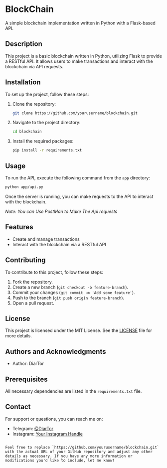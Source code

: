 # BlockChain

A simple blockchain implementation written in Python with a Flask-based API.

## Description

This project is a basic blockchain written in Python, utilizing Flask to provide a RESTful API. It allows users to make transactions and interact with the blockchain via API requests.

## Installation

To set up the project, follow these steps:

1. Clone the repository:
    ```sh
    git clone https://github.com/yourusername/blockchain.git
    ```
2. Navigate to the project directory:
    ```sh
    cd blockchain
    ```
3. Install the required packages:
    ```sh
    pip install -r requirements.txt
    ```

## Usage

To run the API, execute the following command from the `app` directory:
```sh
python app/api.py
```
Once the server is running, you can make requests to the API to interact with the blockchain.

*Note: You can Use PostMan to Make The Api requests*

## Features

- Create and manage transactions
- Interact with the blockchain via a RESTful API

## Contributing

To contribute to this project, follow these steps:

1. Fork the repository.
2. Create a new branch (`git checkout -b feature-branch`).
3. Commit your changes (`git commit -m 'Add some feature'`).
4. Push to the branch (`git push origin feature-branch`).
5. Open a pull request.

## License

This project is licensed under the MIT License. See the [LICENSE](LICENSE) file for more details.

## Authors and Acknowledgments

- Author: DiarTor

## Prerequisites

All necessary dependencies are listed in the `requirements.txt` file.

## Contact

For support or questions, you can reach me on:
- Telegram: [@DiarTor](https://t.me/DiarTor)
- Instagram: [Your Instagram Handle](https://instagram.com/YourInstagramHandle)
```

Feel free to replace `https://github.com/yourusername/blockchain.git` with the actual URL of your GitHub repository and adjust any other details as necessary. If you have any more information or modifications you'd like to include, let me know!
